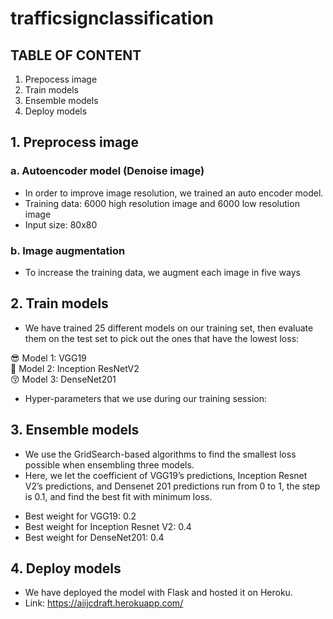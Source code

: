 # trafficsignclassification

## TABLE OF CONTENT
1. Prepocess image
2. Train models
3. Ensemble models
4. Deploy models

## 1. Preprocess image
### a. Autoencoder model (Denoise image)
* In order to improve image resolution, we trained an auto encoder model.
* Training data: 6000 high resolution image and 6000 low resolution image
* Input size: 80x80
### b. Image augmentation
* To increase the training data, we augment each image in five ways

## 2. Train models
- We have trained 25 different models on our training set, then evaluate them on the test set to pick out the ones that have the lowest loss: 

😎 Model 1: VGG19 <br>
🤩 Model 2: Inception ResNetV2 <br>
😚 Model 3: DenseNet201

- Hyper-parameters that we use during our training session:


## 3. Ensemble models
- We use the GridSearch-based algorithms to find the smallest loss possible when ensembling three models.
- Here, we let the coefficient of VGG19’s predictions, Inception Resnet V2’s predictions, and Densenet 201 predictions run from 0 to 1, the step is 0.1, and find the best fit with minimum loss.

* Best weight for VGG19: 0.2
* Best weight for Inception Resnet V2: 0.4
* Best weight for  DenseNet201: 0.4

## 4. Deploy models
* We have deployed the model with Flask and hosted it on Heroku.
* Link: https://aiijcdraft.herokuapp.com/


